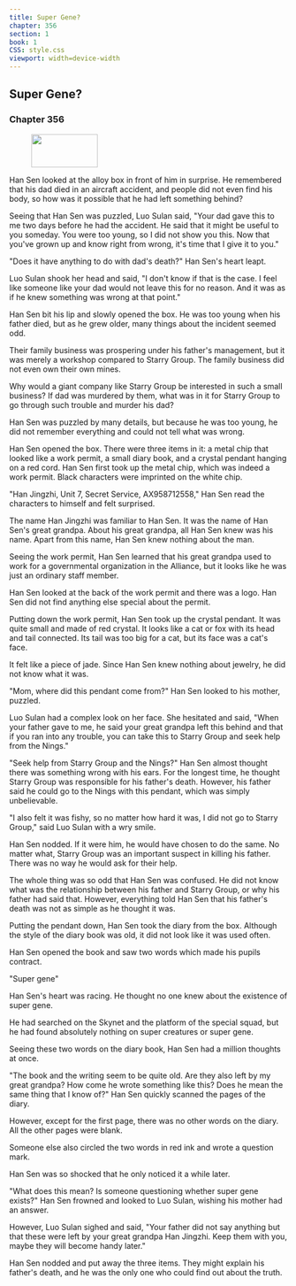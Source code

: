 ```yaml
---
title: Super Gene?
chapter: 356
section: 1
book: 1
CSS: style.css
viewport: width=device-width
---
```


## Super Gene?

### Chapter 356

<figure>
	<img src="../Images/gem.gif" alt="" id="gem" width="120" height="60" />
</figure>

Han Sen looked at the alloy box in front of him in surprise. He remembered that his dad died in an aircraft accident, and people did not even find his body, so how was it possible that he had left something behind?

Seeing that Han Sen was puzzled, Luo Sulan said, "Your dad gave this to me two days before he had the accident. He said that it might be useful to you someday. You were too young, so I did not show you this. Now that you've grown up and know right from wrong, it's time that I give it to you."

"Does it have anything to do with dad's death?" Han Sen's heart leapt.

Luo Sulan shook her head and said, "I don't know if that is the case. I feel like someone like your dad would not leave this for no reason. And it was as if he knew something was wrong at that point."

Han Sen bit his lip and slowly opened the box. He was too young when his father died, but as he grew older, many things about the incident seemed odd.

Their family business was prospering under his father's management, but it was merely a workshop compared to Starry Group. The family business did not even own their own mines.

Why would a giant company like Starry Group be interested in such a small business? If dad was murdered by them, what was in it for Starry Group to go through such trouble and murder his dad?

Han Sen was puzzled by many details, but because he was too young, he did not remember everything and could not tell what was wrong.

Han Sen opened the box. There were three items in it: a metal chip that looked like a work permit, a small diary book, and a crystal pendant hanging on a red cord. Han Sen first took up the metal chip, which was indeed a work permit. Black characters were imprinted on the white chip.

"Han Jingzhi, Unit 7, Secret Service, AX958712558," Han Sen read the characters to himself and felt surprised.

The name Han Jingzhi was familiar to Han Sen. It was the name of Han Sen's great grandpa. About his great grandpa, all Han Sen knew was his name. Apart from this name, Han Sen knew nothing about the man.

Seeing the work permit, Han Sen learned that his great grandpa used to work for a governmental organization in the Alliance, but it looks like he was just an ordinary staff member.

Han Sen looked at the back of the work permit and there was a logo. Han Sen did not find anything else special about the permit.

Putting down the work permit, Han Sen took up the crystal pendant. It was quite small and made of red crystal. It looks like a cat or fox with its head and tail connected. Its tail was too big for a cat, but its face was a cat's face.

It felt like a piece of jade. Since Han Sen knew nothing about jewelry, he did not know what it was.

"Mom, where did this pendant come from?" Han Sen looked to his mother, puzzled.

Luo Sulan had a complex look on her face. She hesitated and said, "When your father gave to me, he said your great grandpa left this behind and that if you ran into any trouble, you can take this to Starry Group and seek help from the Nings."

"Seek help from Starry Group and the Nings?" Han Sen almost thought there was something wrong with his ears. For the longest time, he thought Starry Group was responsible for his father's death. However, his father said he could go to the Nings with this pendant, which was simply unbelievable.

"I also felt it was fishy, so no matter how hard it was, I did not go to Starry Group," said Luo Sulan with a wry smile.

Han Sen nodded. If it were him, he would have chosen to do the same. No matter what, Starry Group was an important suspect in killing his father. There was no way he would ask for their help.

The whole thing was so odd that Han Sen was confused. He did not know what was the relationship between his father and Starry Group, or why his father had said that. However, everything told Han Sen that his father's death was not as simple as he thought it was.

Putting the pendant down, Han Sen took the diary from the box. Although the style of the diary book was old, it did not look like it was used often.

Han Sen opened the book and saw two words which made his pupils contract.

"Super gene"

Han Sen's heart was racing. He thought no one knew about the existence of super gene.

He had searched on the Skynet and the platform of the special squad, but he had found absolutely nothing on super creatures or super gene.

Seeing these two words on the diary book, Han Sen had a million thoughts at once.

"The book and the writing seem to be quite old. Are they also left by my great grandpa? How come he wrote something like this? Does he mean the same thing that I know of?" Han Sen quickly scanned the pages of the diary.

However, except for the first page, there was no other words on the diary. All the other pages were blank.

Someone else also circled the two words in red ink and wrote a question mark.

Han Sen was so shocked that he only noticed it a while later.

"What does this mean? Is someone questioning whether super gene exists?" Han Sen frowned and looked to Luo Sulan, wishing his mother had an answer.

However, Luo Sulan sighed and said, "Your father did not say anything but that these were left by your great grandpa Han Jingzhi. Keep them with you, maybe they will become handy later."

Han Sen nodded and put away the three items. They might explain his father's death, and he was the only one who could find out about the truth.